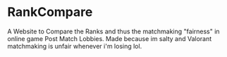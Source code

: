 # RankCompare
  A Website to Compare the Ranks and thus the matchmaking "fairness" in online game Post Match Lobbies.
  Made because im salty and Valorant matchmaking is unfair whenever i'm losing lol.
